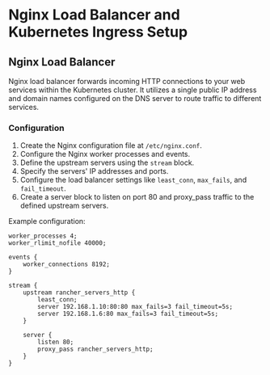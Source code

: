 # Nginx Load Balancer and Kubernetes Ingress Setup

## Nginx Load Balancer

Nginx load balancer forwards incoming HTTP connections to your web services within the Kubernetes cluster. It utilizes a single public IP address and domain names configured on the DNS server to route traffic to different services.

### Configuration

1. Create the Nginx configuration file at `/etc/nginx.conf`.
2. Configure the Nginx worker processes and events.
3. Define the upstream servers using the `stream` block.
4. Specify the servers' IP addresses and ports.
5. Configure the load balancer settings like `least_conn`, `max_fails`, and `fail_timeout`.
6. Create a server block to listen on port 80 and proxy_pass traffic to the defined upstream servers.

Example configuration:
```nginx
worker_processes 4;
worker_rlimit_nofile 40000;

events {
    worker_connections 8192;
}

stream {
    upstream rancher_servers_http {
        least_conn;
        server 192.168.1.10:80:80 max_fails=3 fail_timeout=5s;
        server 192.168.1.6:80 max_fails=3 fail_timeout=5s;
    }

    server {
        listen 80;
        proxy_pass rancher_servers_http;
    }
}
